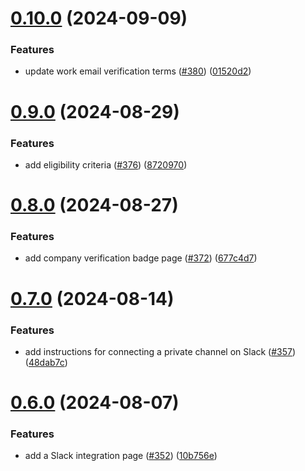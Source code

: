 # [0.10.0](https://github.com/dailydotdev/docs/compare/v0.9.0...v0.10.0) (2024-09-09)


### Features

* update work email verification terms ([#380](https://github.com/dailydotdev/docs/issues/380)) ([01520d2](https://github.com/dailydotdev/docs/commit/01520d22a7608200adc3d086bbd4357482f3452b))



# [0.9.0](https://github.com/dailydotdev/docs/compare/v0.8.0...v0.9.0) (2024-08-29)


### Features

* add eligibility criteria ([#376](https://github.com/dailydotdev/docs/issues/376)) ([8720970](https://github.com/dailydotdev/docs/commit/872097004a63d76ec5929340a4bf13115b89b563))



# [0.8.0](https://github.com/dailydotdev/docs/compare/v0.7.0...v0.8.0) (2024-08-27)


### Features

* add company verification badge page ([#372](https://github.com/dailydotdev/docs/issues/372)) ([677c4d7](https://github.com/dailydotdev/docs/commit/677c4d7dfb59085dbaa64f3acb078d9aac284151))



# [0.7.0](https://github.com/dailydotdev/docs/compare/v0.6.0...v0.7.0) (2024-08-14)


### Features

* add instructions for connecting a private channel on Slack ([#357](https://github.com/dailydotdev/docs/issues/357)) ([48dab7c](https://github.com/dailydotdev/docs/commit/48dab7c3b57d85db178afa42a62633bab39f68e4))



# [0.6.0](https://github.com/dailydotdev/docs/compare/v0.5.0...v0.6.0) (2024-08-07)


### Features

* add a Slack integration page ([#352](https://github.com/dailydotdev/docs/issues/352)) ([10b756e](https://github.com/dailydotdev/docs/commit/10b756ec05b953d577b4981acd7f0bc08b597ff2))



